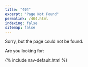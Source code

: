 ```yaml
---
title: "404"
excerpt: "Page Not Found"
permalink: /404.html
indexing: false
sitemap: false
---
```


Sorry, but the page could not be found.

Are you looking for:

{% include nav-default.html %}
